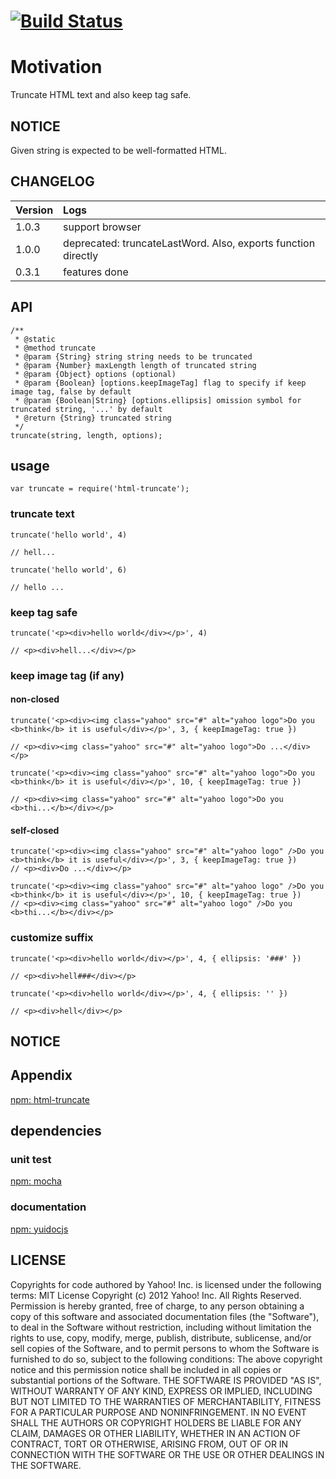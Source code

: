 # [![Build Status](https://secure.travis-ci.org/huang47/nodejs-html-truncate.png?branch=master)](http://travis-ci.org/huang47/nodejs-html-truncate)

# Motivation
Truncate HTML text and also keep tag safe.

## NOTICE
Given string is expected to be well-formatted HTML.

## CHANGELOG

| Version | Logs |
|:--|:--|
| 1.0.3 | support browser |
| 1.0.0 | deprecated: truncateLastWord. Also, exports function directly |
| 0.3.1 | features done |

## API
```
/**
 * @static
 * @method truncate
 * @param {String} string string needs to be truncated
 * @param {Number} maxLength length of truncated string
 * @param {Object} options (optional)
 * @param {Boolean} [options.keepImageTag] flag to specify if keep image tag, false by default
 * @param {Boolean|String} [options.ellipsis] omission symbol for truncated string, '...' by default
 * @return {String} truncated string
 */
truncate(string, length, options);
```

## usage
```
var truncate = require('html-truncate');
```

### truncate text
```
truncate('hello world', 4)

// hell...
```

```
truncate('hello world', 6)

// hello ...
```

### keep tag safe
```
truncate('<p><div>hello world</div></p>', 4)

// <p><div>hell...</div></p> 
```

### keep image tag (if any)
#### non-closed
```
truncate('<p><div><img class="yahoo" src="#" alt="yahoo logo">Do you <b>think</b> it is useful</div></p>', 3, { keepImageTag: true })

// <p><div><img class="yahoo" src="#" alt="yahoo logo">Do ...</div></p>
```

```
truncate('<p><div><img class="yahoo" src="#" alt="yahoo logo">Do you <b>think</b> it is useful</div></p>', 10, { keepImageTag: true })

// <p><div><img class="yahoo" src="#" alt="yahoo logo">Do you <b>thi...</b></div></p>
```


#### self-closed
```
truncate('<p><div><img class="yahoo" src="#" alt="yahoo logo" />Do you <b>think</b> it is useful</div></p>', 3, { keepImageTag: true })
// <p><div>Do ...</div></p>
```

```
truncate('<p><div><img class="yahoo" src="#" alt="yahoo logo" />Do you <b>think</b> it is useful</div></p>', 10, { keepImageTag: true })
// <p><div><img class="yahoo" src="#" alt="yahoo logo" />Do you <b>thi...</b></div></p>
```

### customize suffix
```
truncate('<p><div>hello world</div></p>', 4, { ellipsis: '###' })

// <p><div>hell###</div></p> 
```

```
truncate('<p><div>hello world</div></p>', 4, { ellipsis: '' })

// <p><div>hell</div></p> 
```

## NOTICE


## Appendix
[npm: html-truncate](http://search.npmjs.org/#/html-truncate)

## dependencies

### unit test
[npm: mocha](https://npmjs.org/package/mocha)

### documentation
[npm: yuidocjs](https://npmjs.org/package/yuidocjs)

## LICENSE
Copyrights for code authored by Yahoo! Inc. is licensed under the following terms:
MIT License
Copyright (c) 2012 Yahoo! Inc. All Rights Reserved.
Permission is hereby granted, free of charge, to any person obtaining a copy of this software and associated documentation files (the "Software"), to deal in the Software without restriction, including without limitation the rights to use, copy, modify, merge, publish, distribute, sublicense, and/or sell copies of the Software, and to permit persons to whom the Software is furnished to do so, subject to the following conditions:
The above copyright notice and this permission notice shall be included in all copies or substantial portions of the Software.
THE SOFTWARE IS PROVIDED "AS IS", WITHOUT WARRANTY OF ANY KIND, EXPRESS OR IMPLIED, INCLUDING BUT NOT LIMITED TO THE WARRANTIES OF MERCHANTABILITY, FITNESS FOR A PARTICULAR PURPOSE AND NONINFRINGEMENT. IN NO EVENT SHALL THE AUTHORS OR COPYRIGHT HOLDERS BE LIABLE FOR ANY CLAIM, DAMAGES OR OTHER LIABILITY, WHETHER IN AN ACTION OF CONTRACT, TORT OR OTHERWISE, ARISING FROM, OUT OF OR IN CONNECTION WITH THE SOFTWARE OR THE USE OR OTHER DEALINGS IN THE SOFTWARE.
